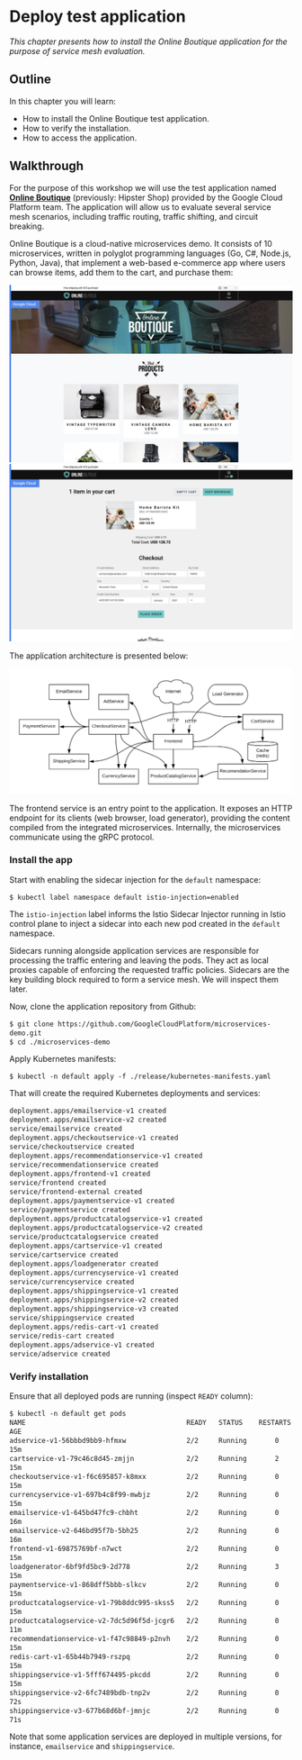 # Deploy test application

*This chapter presents how to install the Online Boutique application for the purpose of service
mesh evaluation.*

## Outline

In this chapter you will learn:

* How to install the Online Boutique test application.
* How to verify the installation.
* How to access the application.

## Walkthrough

For the purpose of this workshop we will use the test application named
[**Online Boutique**](https://github.com/GoogleCloudPlatform/microservices-demo) (previously: Hipster
Shop) provided by the Google Cloud Platform team. The application will allow us to evaluate several
service mesh scenarios, including traffic routing, traffic shifting, and circuit breaking.

Online Boutique is a cloud-native microservices demo. It consists of 10 microservices, written in
polyglot programming languages (Go, C#, Node.js, Python, Java), that implement a web-based
e-commerce app where users can browse items, add them to the cart, and purchase them:

![](/assets/images/test-app-screenshot-1.png)
![](/assets/images/test-app-screenshot-2.png)

The application architecture is presented below:

![](/assets/images/test-app-architecture.png)

The frontend service is an entry point to the application. It exposes an HTTP endpoint for its
clients (web browser, load generator), providing the content compiled from the integrated
microservices. Internally, the microservices communicate using the gRPC protocol.

### Install the app

Start with enabling the sidecar injection for the `default` namespace:

```
$ kubectl label namespace default istio-injection=enabled
```

The `istio-injection` label informs the Istio Sidecar Injector running in Istio control plane to
inject a sidecar into each new pod created in the `default` namespace.

Sidecars running alongside application services are responsible for processing the traffic entering
and leaving the pods. They act as local proxies capable of enforcing the requested traffic policies.
Sidecars are the key building block required to form a service mesh. We will inspect them later.

Now, clone the application repository from Github:

```
$ git clone https://github.com/GoogleCloudPlatform/microservices-demo.git
$ cd ./microservices-demo
```

Apply Kubernetes manifests:

```
$ kubectl -n default apply -f ./release/kubernetes-manifests.yaml
```

That will create the required Kubernetes deployments and services:

```
deployment.apps/emailservice-v1 created
deployment.apps/emailservice-v2 created
service/emailservice created
deployment.apps/checkoutservice-v1 created
service/checkoutservice created
deployment.apps/recommendationservice-v1 created
service/recommendationservice created
deployment.apps/frontend-v1 created
service/frontend created
service/frontend-external created
deployment.apps/paymentservice-v1 created
service/paymentservice created
deployment.apps/productcatalogservice-v1 created
deployment.apps/productcatalogservice-v2 created
service/productcatalogservice created
deployment.apps/cartservice-v1 created
service/cartservice created
deployment.apps/loadgenerator created
deployment.apps/currencyservice-v1 created
service/currencyservice created
deployment.apps/shippingservice-v1 created
deployment.apps/shippingservice-v2 created
deployment.apps/shippingservice-v3 created
service/shippingservice created
deployment.apps/redis-cart-v1 created
service/redis-cart created
deployment.apps/adservice-v1 created
service/adservice created
```

### Verify installation

Ensure that all deployed pods are running (inspect `READY` column):

```
$ kubectl -n default get pods
NAME                                        READY   STATUS    RESTARTS   AGE
adservice-v1-56bbbd9bb9-hfmxw               2/2     Running       0          15m
cartservice-v1-79c46c8d45-zmjjn             2/2     Running       2          15m
checkoutservice-v1-f6c695857-k8mxx          2/2     Running       0          15m
currencyservice-v1-697b4c8f99-mwbjz         2/2     Running       0          15m
emailservice-v1-645bd47fc9-chbht            2/2     Running       0          16m
emailservice-v2-646bd95f7b-5bh25            2/2     Running       0          16m
frontend-v1-69875769bf-n7wct                2/2     Running       0          15m
loadgenerator-6bf9fd5bc9-2d778              2/2     Running       3          15m
paymentservice-v1-868dff5bbb-slkcv          2/2     Running       0          15m
productcatalogservice-v1-79b8ddc995-skss5   2/2     Running       0          15m
productcatalogservice-v2-7dc5d96f5d-jcgr6   2/2     Running       0          11m
recommendationservice-v1-f47c98849-p2nvh    2/2     Running       0          15m
redis-cart-v1-65b44b7949-rszpq              2/2     Running       0          15m
shippingservice-v1-5fff674495-pkcdd         2/2     Running       0          15m
shippingservice-v2-6fc7489bdb-tnp2v         2/2     Running       0          72s
shippingservice-v3-677b68d6bf-jmnjc         2/2     Running       0          71s
```

Note that some application services are deployed in multiple versions, for instance, `emailservice`
and `shippingservice`.
